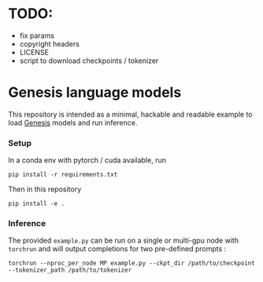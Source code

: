 # TODO:
- fix params
- copyright headers
- LICENSE
- script to download checkpoints / tokenizer

# Genesis language models

This repository is intended as a minimal, hackable and readable example to load [Genesis](http://link_to_the_paper) models and run inference.

### Setup
In a conda env with pytorch / cuda available, run
```
pip install -r requirements.txt
```
Then in this repository
```
pip install -e .
```

### Inference
The provided `example.py` can be run on a single or multi-gpu node with `torchrun` and will output completions for two pre-defined prompts :
```
torchrun --nproc_per_node MP example.py --ckpt_dir /path/to/checkpoint --tokenizer_path /path/to/tokenizer
```